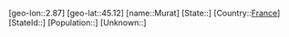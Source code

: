 ﻿---
location: [45.12,2.87]
type: City
tags:
- geo/City


SpocWebEntityId: 32627
isDeleted: false
confidential: public

---
[geo-lon::2.87]
[geo-lat::45.12]
[name::Murat]
[State::]
[Country::[France](geo/Continent/Europe/France.md)]
[StateId::]
[Population::]
[Unknown::]

